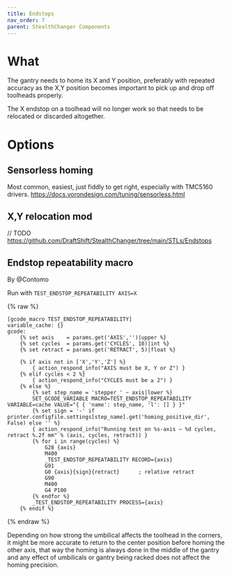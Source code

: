 ```yaml
---
title: Endstops
nav_order: 7
parent: StealthChanger Components
---
```

<!-- Use the page layout at TOC.md:  https://github.com/sdylewski/StealthChanger/blob/main/docs/TOC.md -->
<!-- This page has the liquid html rendering image off so the gcode renders properly -->

# What 

The gantry needs to home its X and Y position, preferably with repeated accuracy as the X,Y position becomes important to pick up and drop off toolheads properly.

The X endstop on a toolhead will no longer work so that needs to be relocated or discarded altogether.

# Options

## Sensorless homing

Most common, easiest, just fiddly to get right, especially with TMC5160 drivers.
https://docs.vorondesign.com/tuning/sensorless.html


## X,Y relocation mod

// TODO 
https://github.com/DraftShift/StealthChanger/tree/main/STLs/Endstops

## Endstop repeatability macro 
By @Contomo

Run with `TEST_ENDSTOP_REPEATABILITY AXIS=X`

{% raw %}
```
[gcode_macro TEST_ENDSTOP_REPEATABILITY]
variable_cache: {}
gcode:
    {% set axis    = params.get('AXIS','')|upper %}
    {% set cycles  = params.get('CYCLES', 10)|int %}
    {% set retract = params.get('RETRACT', 5)|float %}

    {% if axis not in ['X','Y','Z'] %}
        { action_respond_info("AXIS must be X, Y or Z") }
    {% elif cycles < 2 %}
        { action_respond_info("CYCLES must be ≥ 2") }
    {% else %}
        {% set step_name = 'stepper_' ~ axis|lower %}
        SET_GCODE_VARIABLE MACRO=TEST_ENDSTOP_REPEATABILITY VARIABLE=cache VALUE="{ { 'name': step_name, 'l': [] } }"
        {% set sign = '-' if printer.configfile.settings[step_name].get('homing_positive_dir', False) else '' %}
        { action_respond_info("Running test on %s-axis — %d cycles, retract %.2f mm" % (axis, cycles, retract)) }
        {% for i in range(cycles) %}
            G28 {axis}
            M400
            _TEST_ENDSTOP_REPEATABILITY RECORD={axis}
            G91
            G0 {axis}{sign}{retract}      ; relative retract
            G90
            M400
            G4 P100
        {% endfor %}
        _TEST_ENDSTOP_REPEATABILITY PROCESS={axis}
    {% endif %}
```
{% endraw %}

Depending on how strong the umbilical affects the toolhead in the corners, it might be more accurate to return to the center position before homing the other axis, that way the homing is always done in the middle of the gantry and any effect of umbilicals or gantry being racked does not affect the homing precision.




